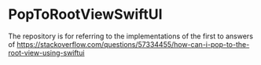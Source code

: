 # PopToRootViewSwiftUI
The repository is for referring to the implementations of the first to answers of https://stackoverflow.com/questions/57334455/how-can-i-pop-to-the-root-view-using-swiftui
